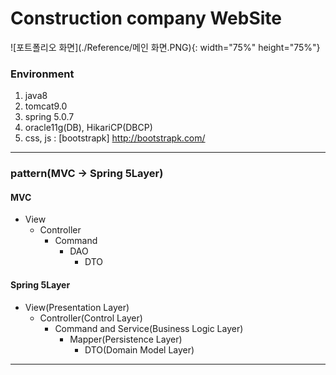 # Construction company WebSite
![포트폴리오 화면](./Reference/메인 화면.PNG){: width="75%" height="75%"}

### Environment
1. java8
2. tomcat9.0
3. spring 5.0.7
4. oracle11g(DB), HikariCP(DBCP)
5. css, js : [bootstrapk] http://bootstrapk.com/

---------------------------------------

### pattern(MVC -> Spring 5Layer)

#### MVC
- View
  - Controller
    - Command
      - DAO
        - DTO

#### Spring 5Layer
- View(Presentation Layer)
  - Controller(Control Layer)
    - Command and Service(Business Logic Layer)
      - Mapper(Persistence Layer)
        - DTO(Domain Model Layer)
        
---------------------------------------

